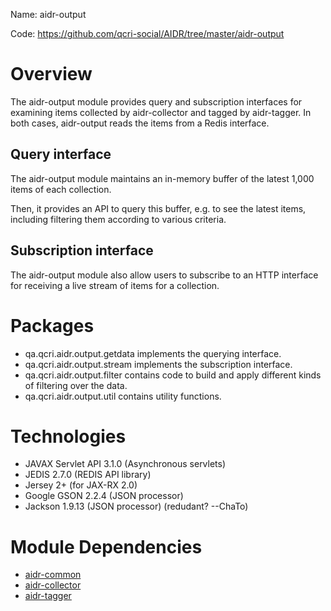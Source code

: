 Name: aidr-output

Code: https://github.com/qcri-social/AIDR/tree/master/aidr-output

# Overview

The aidr-output module provides query and subscription interfaces for examining items collected by aidr-collector and tagged by aidr-tagger. In both cases, aidr-output reads the items from a Redis interface.

## Query interface

The aidr-output module maintains an in-memory buffer of the latest 1,000 items of each collection.

Then, it provides an API to query this buffer, e.g. to see the latest items, including filtering them according to various criteria.

## Subscription interface

The aidr-output module also allow users to subscribe to an HTTP interface for receiving a live stream of items for a collection.

# Packages

* qa.qcri.aidr.output.getdata implements the querying interface.
* qa.qcri.aidr.output.stream implements the subscription interface.
* qa.qcri.aidr.output.filter contains code to build and apply different kinds of filtering over the data.
* qa.qcri.aidr.output.util contains utility functions.
 

# Technologies

* JAVAX Servlet API 3.1.0 (Asynchronous servlets)
* JEDIS 2.7.0 (REDIS API library)
* Jersey 2+ (for JAX-RX 2.0)
* Google GSON 2.2.4 (JSON processor)
* Jackson 1.9.13 (JSON processor) (redudant? --ChaTo)

# Module Dependencies

* [aidr-common](Common)
* [aidr-collector](Collector)
* [aidr-tagger](Tagger)

